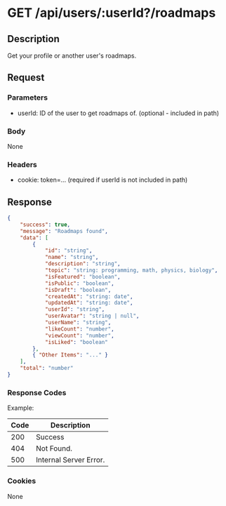 # GET /api/users/:userId?/roadmaps

## Description

Get your profile or another user's roadmaps.

## Request

### Parameters

- userId: ID of the user to get roadmaps of. (optional - included in path)

### Body

None

### Headers

- cookie: token=... (required if userId is not included in path)

## Response

```json
{
    "success": true,
    "message": "Roadmaps found",
    "data": [
        {
            "id": "string",
            "name": "string",
            "description": "string",
            "topic": "string: programming, math, physics, biology",
            "isFeatured": "boolean",
            "isPublic": "boolean",
            "isDraft": "boolean",
            "createdAt": "string: date",
            "updatedAt": "string: date",
            "userId": "string",
            "userAvatar": "string | null",
            "userName": "string",
            "likeCount": "number",
            "viewCount": "number",
            "isLiked": "boolean"
        },
        { "Other Items": "..." }
    ],
    "total": "number"
}
```

### Response Codes

Example:

| Code | Description            |
|------|------------------------|
| 200  | Success                |
| 404  | Not Found.             |
| 500  | Internal Server Error. |

### Cookies

None